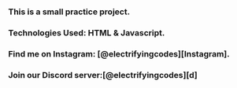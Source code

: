 ### This is a small practice project.

### Technologies Used: HTML & Javascript.

### Find me on Instagram: [@electrifyingcodes][Instagram].
### Join our Discord server:[@electrifyingcodes][d]

[Instgram]: https://www.instagram.com/electrifying_codes
[discord]: https://discord.com/in